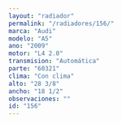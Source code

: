 ```yaml
---
layout: "radiador"
permalink: "/radiadores/156/"
marca: "Audi"
modelo: "A5"
ano: "2009"
motor: "L4 2.0"
transmision: "Automática"
parte: "60321"
clima: "Con clima"
alto: "28 3/8"
ancho: "18 1/2"
observaciones: ""
id: "156"
---
```


